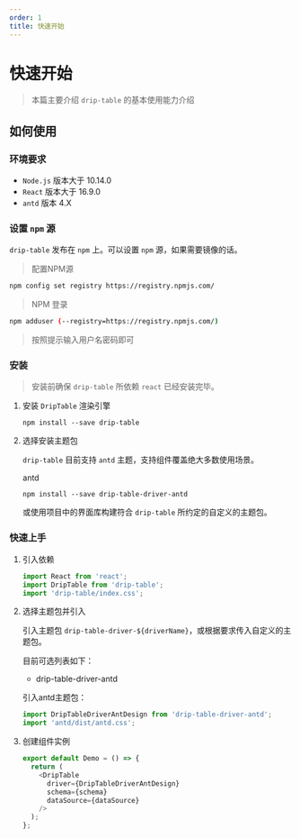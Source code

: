 ```yaml
---
order: 1
title: 快速开始
---
```


# 快速开始

> 本篇主要介绍 `drip-table` 的基本使用能力介绍

## 如何使用

### 环境要求

- `Node.js` 版本大于 10.14.0
- `React` 版本大于 16.9.0
- `antd` 版本 4.X

### 设置 `npm` 源

`drip-table` 发布在 `npm` 上。可以设置 `npm` 源，如果需要镜像的话。

> 配置NPM源
```sh
npm config set registry https://registry.npmjs.com/
```

> NPM 登录
```sh
npm adduser (--registry=https://registry.npmjs.com/)
```
> 按照提示输入用户名密码即可

### 安装

> 安装前确保 `drip-table` 所依赖 `react` 已经安装完毕。

1. 安装 `DripTable` 渲染引擎

    ```shell
    npm install --save drip-table
    ```

2. 选择安装主题包

    `drip-table` 目前支持 `antd` 主题，支持组件覆盖绝大多数使用场景。

    antd

    ```shell
    npm install --save drip-table-driver-antd
    ```

    或使用项目中的界面库构建符合 `drip-table` 所约定的自定义的主题包。

### 快速上手

1. 引入依赖

    ```js
    import React from 'react';
    import DripTable from 'drip-table';
    import 'drip-table/index.css';
    ```

2. 选择主题包并引入

    引入主题包 `drip-table-driver-${driverName}`，或根据要求传入自定义的主题包。

    目前可选列表如下：

    * drip-table-driver-antd

    引入antd主题包：

    ```js
    import DripTableDriverAntDesign from 'drip-table-driver-antd';
    import 'antd/dist/antd.css';
    ```

3. 创建组件实例

    ```js
    export default Demo = () => {
      return (
        <DripTable
          driver={DripTableDriverAntDesign}
          schema={schema}
          dataSource={dataSource}
        />
      );
    };
    ```
